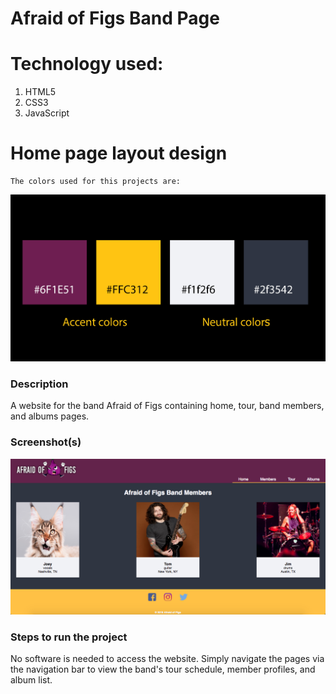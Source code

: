 # Afraid of Figs Band Page

# Technology used:
1. HTML5
2. CSS3
3. JavaScript

# Home page layout design
````
The colors used for this projects are:
````
<img src="https://github.com/nss-evening-cohort-8/bandz-afraid-of-figs/blob/master/img/colors.jpg">

### Description
A website for the band Afraid of Figs containing home, tour, band members, and albums pages.

### Screenshot(s)

<img src="https://github.com/nss-evening-cohort-8/bandz-afraid-of-figs/blob/master/img/Screen-Shot-members-page.png">
    

### Steps to run the project
No software is needed to access the website. Simply navigate the pages via the navigation bar to view the band's tour schedule, member profiles, and album list.

